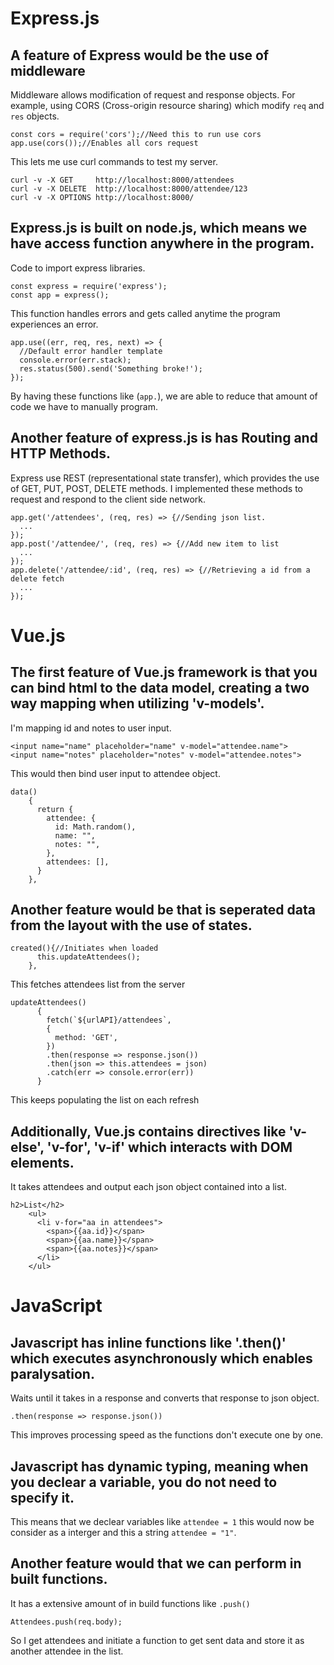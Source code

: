 # Express.js
## A feature of Express would be the use of middleware
Middleware allows modification of request and response objects. For example, using CORS (Cross-origin resource sharing) which modify `req` and `res` objects.
```
const cors = require('cors');//Need this to run use cors
app.use(cors());//Enables all cors request
```
This lets me use curl commands to test my server.
```
curl -v -X GET     http://localhost:8000/attendees
curl -v -X DELETE  http://localhost:8000/attendee/123
curl -v -X OPTIONS http://localhost:8000/
```
## Express.js is built on node.js, which means we have access function anywhere in the program. 
Code to import express libraries.
```
const express = require('express'); 
const app = express();
```
This function handles errors and gets called anytime the program experiences an error.  
```
app.use((err, req, res, next) => {
  //Default error handler template
  console.error(err.stack);
  res.status(500).send('Something broke!');
});
```
By having these functions like (`app.`), we are able to reduce that amount of code we have to manually program.

## Another feature of express.js is has Routing and HTTP Methods. 
Express use REST (representational state transfer), which provides the use of GET, PUT, POST, DELETE methods. I implemented these methods to request and respond to the client side network.
```
app.get('/attendees', (req, res) => {//Sending json list.
  ...
});
app.post('/attendee/', (req, res) => {//Add new item to list
  ...
});
app.delete('/attendee/:id', (req, res) => {//Retrieving a id from a delete fetch
  ...
});
```
# Vue.js

## The first feature of Vue.js framework is that you can bind html to the data model, creating a two way mapping when utilizing 'v-models'.
I'm mapping id and notes to user input. 
```
<input name="name" placeholder="name" v-model="attendee.name">   
<input name="notes" placeholder="notes" v-model="attendee.notes">
```
This would then bind user input to attendee object.
```
data()
    {
      return {
        attendee: {
          id: Math.random(),
          name: "",
          notes: "",
        },        
        attendees: [],
      }
    },
``` 

## Another feature would be that is seperated data from the layout with the use of states. 
```
created(){//Initiates when loaded
      this.updateAttendees();
    },
```
This fetches attendees list from the server
```
updateAttendees()
      {
        fetch(`${urlAPI}/attendees`, 
        {
          method: 'GET',
        })
        .then(response => response.json())
        .then(json => this.attendees = json)
        .catch(err => console.error(err))
      }
```
This keeps populating the list on each refresh
## Additionally, Vue.js contains directives like 'v-else', 'v-for', 'v-if' which interacts with DOM elements.
It takes attendees and output each json object contained into a list.
```
h2>List</h2>
    <ul>
      <li v-for="aa in attendees">
        <span>{{aa.id}}</span>
        <span>{{aa.name}}</span>
        <span>{{aa.notes}}</span>
      </li>
    </ul>
```

# JavaScript

## Javascript has inline functions like '.then()' which executes asynchronously which enables paralysation. 
Waits until it takes in a response and converts that response to json object.
```
.then(response => response.json())
```
This improves processing speed as the functions don't execute one by one. 

## Javascript has dynamic typing, meaning when you declear a variable, you do not need to specify it.

This means that we declear variables like `attendee = 1` this would now be consider as a interger and this a string `attendee = "1"`.

## Another feature would that we can perform in built functions. 
It has a extensive amount of in build functions like `.push()`
```
Attendees.push(req.body);
```
So I get attendees and initiate a function to get sent data and store it as another attendee in the list.